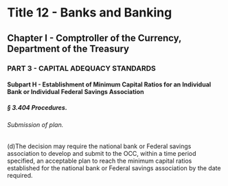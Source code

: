 
# Title 12 - Banks and Banking
## Chapter I - Comptroller of the Currency, Department of the Treasury
### PART 3 - CAPITAL ADEQUACY STANDARDS
#### Subpart H - Establishment of Minimum Capital Ratios for an Individual Bank or Individual Federal Savings Association
##### § 3.404 Procedures.
###### Submission of plan.

(d)The decision may require the national bank or Federal savings association to develop and submit to the OCC, within a time period specified, an acceptable plan to reach the minimum capital ratios established for the national bank or Federal savings association by the date required.
